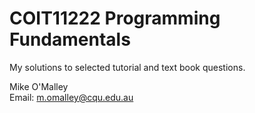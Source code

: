# COIT11222 Programming Fundamentals

My solutions to selected tutorial and text book questions.

Mike O'Malley
<br>Email: m.omalley@cqu.edu.au
